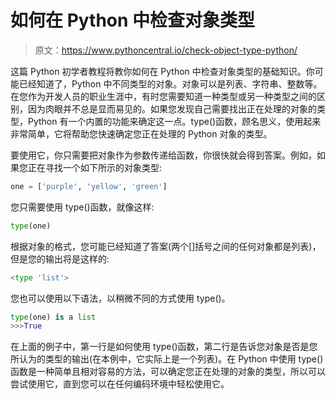 # 如何在 Python 中检查对象类型

> 原文：<https://www.pythoncentral.io/check-object-type-python/>

这篇 Python 初学者教程将教你如何在 Python 中检查对象类型的基础知识。你可能已经知道了，Python 中不同类型的对象。对象可以是列表、字符串、整数等。在您作为开发人员的职业生涯中，有时您需要知道一种类型或另一种类型之间的区别，因为肉眼并不总是显而易见的。如果您发现自己需要找出正在处理的对象的类型，Python 有一个内置的功能来确定这一点。type()函数，顾名思义，使用起来非常简单，它将帮助您快速确定您正在处理的 Python 对象的类型。

要使用它，你只需要把对象作为参数传递给函数，你很快就会得到答案。例如，如果您正在寻找一个如下所示的对象类型:

```py
one = ['purple', 'yellow', 'green']
```

您只需要使用 type()函数，就像这样:

```py
type(one)
```

根据对象的格式，您可能已经知道了答案(两个[]括号之间的任何对象都是列表)，但是您的输出将是这样的:

```py
<type 'list'>
```

您也可以使用以下语法，以稍微不同的方式使用 type()。

```py
type(one) is a list
>>>True
```

在上面的例子中，第一行是如何使用 type()函数，第二行是告诉您对象是否是您所认为的类型的输出(在本例中，它实际上是一个列表)。在 Python 中使用 type()函数是一种简单且相对容易的方法，可以确定您正在处理的对象的类型，所以可以尝试使用它，直到您可以在任何编码环境中轻松使用它。